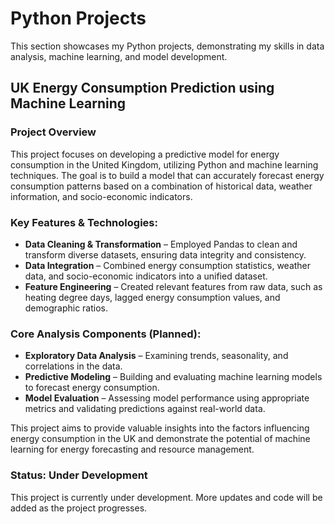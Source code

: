 # Python Projects

This section showcases my Python projects, demonstrating my skills in data analysis, machine learning, and model development.

## UK Energy Consumption Prediction using Machine Learning

### Project Overview

This project focuses on developing a predictive model for energy consumption in the United Kingdom, utilizing Python and machine learning techniques. The goal is to build a model that can accurately forecast energy consumption patterns based on a combination of historical data, weather information, and socio-economic indicators.

### Key Features & Technologies:

*   **Data Cleaning & Transformation** – Employed Pandas to clean and transform diverse datasets, ensuring data integrity and consistency.
*   **Data Integration** – Combined energy consumption statistics, weather data, and socio-economic indicators into a unified dataset.
*   **Feature Engineering** – Created relevant features from raw data, such as heating degree days, lagged energy consumption values, and demographic ratios.

### Core Analysis Components (Planned):

*   **Exploratory Data Analysis** – Examining trends, seasonality, and correlations in the data.
*   **Predictive Modeling** – Building and evaluating machine learning models to forecast energy consumption.
*   **Model Evaluation** – Assessing model performance using appropriate metrics and validating predictions against real-world data.

This project aims to provide valuable insights into the factors influencing energy consumption in the UK and demonstrate the potential of machine learning for energy forecasting and resource management.

### Status: Under Development

This project is currently under development. More updates and code will be added as the project progresses.
